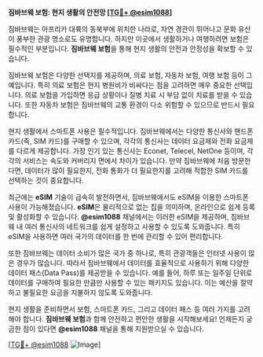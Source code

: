 **짐바브웨 보험: 현지 생활의 안전망 [[TG💪+ @esim1088](https://t.me/s/esim1088)]**

짐바브웨는 아프리카 대륙의 동북부에 위치한 나라로, 자연 경관이 뛰어나고 문화 유산이 풍부한 관광 명소로도 유명합니다. 하지만 이곳에서 생활하거나 여행하려면 보험은 필수적인 부분입니다. **짐바브웨 보험**을 통해 현지 생활의 안전과 안정성을 확보할 수 있습니다.

짐바브웨 보험은 다양한 선택지를 제공하며, 의료 보험, 자동차 보험, 여행 보험 등이 그 예입니다. 특히 의료 보험은 현지 병원비가 비싸다는 점을 고려하면 매우 중요한 선택입니다. 의료 보험을 가입하면 응급 상황이나 질병 치료 시 부담 없이 치료를 받을 수 있습니다. 또한 자동차 보험은 짐바브웨의 교통 환경이 다소 위험할 수 있으므로 반드시 필요합니다.

현지 생활에서 스마트폰 사용은 필수적입니다. 짐바브웨에서는 다양한 통신사와 핸드폰 카드(즉, SIM 카드)를 구매할 수 있으며, 각각의 통신사는 데이터 요금제와 전화 요금제를 다르게 제공합니다. 가장 인기 있는 통신사는 Econet, Telecel, NetOne 등이며, 각각의 서비스는 속도와 커버리지 면에서 차이가 있습니다. 만약 짐바브웨에 처음 방문한다면, 데이터가 많이 필요한지, 전화 통화가 더 필요한지를 고려해 적합한 SIM 카드를 선택하는 것이 중요합니다.

최근에는 **eSIM** 기술이 급속히 발전하면서, 짐바브웨에서도 eSIM을 이용한 스마트폰 사용이 가능해졌습니다. **eSIM**은 물리적으로 없는 칩을 의미하며, 온라인으로 쉽게 등록 및 활성화할 수 있습니다. **@esim1088** 채널에서는 이러한 eSIM을 제공하며, 짐바브웨 내 여러 통신사의 네트워크를 쉽게 설정하고 사용할 수 있도록 도와줍니다. 특히 eSIM을 사용하면 여러 국가의 데이터를 한 번에 관리할 수 있어 편리합니다.

또한 짐바브웨는 데이터 소비가 많은 국가 중 하나로, 특히 관광객들은 인터넷 사용이 많은 경우가 많습니다. 따라서 짐바브웨에서 데이터를 효율적으로 사용하기 위해 다양한 데이터 패스(Data Pass)를 제공받을 수 있습니다. 예를 들어, 하루 또는 일주일 단위로 데이터를 구매하여 필요한 만큼만 사용할 수 있는 패키지도 있습니다. 이는 예산을 절약하고 불필요한 요금을 지불하지 않도록 도와줍니다.

현지 생활을 준비하면서 보험, 스마트폰 카드, 그리고 데이터 패스 등 여러 가지를 고려해야 합니다. **짐바브웨 보험**과 함께 안전하고 편안한 생활을 시작해보세요! 언제든지 궁금한 점이 있다면 **@esim1088** 채널을 통해 지원받으실 수 있습니다.

[[TG💪+ @esim1088](https://t.me/s/esim1088) ![Image](https://i.postimg.cc/Y0z9fWf4/image.png)]